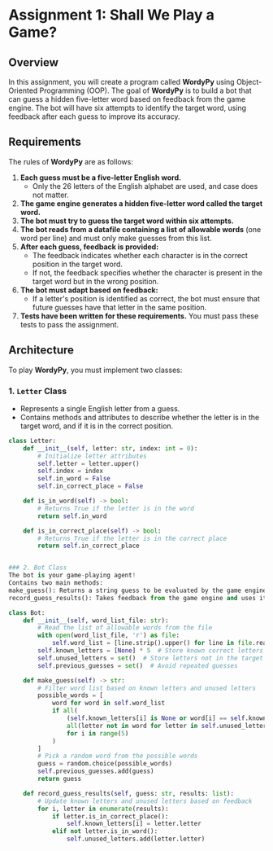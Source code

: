# Assignment 1: Shall We Play a Game?

## Overview
In this assignment, you will create a program called **WordyPy** using Object-Oriented Programming (OOP). The goal of **WordyPy** is to build a bot that can guess a hidden five-letter word based on feedback from the game engine. The bot will have six attempts to identify the target word, using feedback after each guess to improve its accuracy.

## Requirements

The rules of **WordyPy** are as follows:

1. **Each guess must be a five-letter English word.**
   - Only the 26 letters of the English alphabet are used, and case does not matter.
2. **The game engine generates a hidden five-letter word called the target word.**
3. **The bot must try to guess the target word within six attempts.**
4. **The bot reads from a datafile containing a list of allowable words** (one word per line) and must only make guesses from this list.
5. **After each guess, feedback is provided:**
   - The feedback indicates whether each character is in the correct position in the target word.
   - If not, the feedback specifies whether the character is present in the target word but in the wrong position.
6. **The bot must adapt based on feedback:**
   - If a letter's position is identified as correct, the bot must ensure that future guesses have that letter in the same position.
7. **Tests have been written for these requirements.** You must pass these tests to pass the assignment.

## Architecture

To play **WordyPy**, you must implement two classes:

### 1. `Letter` Class
- Represents a single English letter from a guess.
- Contains methods and attributes to describe whether the letter is in the target word, and if it is in the correct position.

```python
class Letter:
    def __init__(self, letter: str, index: int = 0):
        # Initialize letter attributes
        self.letter = letter.upper()
        self.index = index
        self.in_word = False
        self.in_correct_place = False

    def is_in_word(self) -> bool:
        # Returns True if the letter is in the word
        return self.in_word

    def is_in_correct_place(self) -> bool:
        # Returns True if the letter is in the correct place
        return self.in_correct_place


### 2. Bot Class
The bot is your game-playing agent!
Contains two main methods:
make_guess(): Returns a string guess to be evaluated by the game engine.
record_guess_results(): Takes feedback from the game engine and uses it to ensure the bot does not repeat the same guess, while also "learning" from previous guesses.

class Bot:
    def __init__(self, word_list_file: str):
        # Read the list of allowable words from the file
        with open(word_list_file, 'r') as file:
            self.word_list = [line.strip().upper() for line in file.readlines()]
        self.known_letters = [None] * 5  # Store known correct letters
        self.unused_letters = set()  # Store letters not in the target word
        self.previous_guesses = set()  # Avoid repeated guesses

    def make_guess(self) -> str:
        # Filter word list based on known letters and unused letters
        possible_words = [
            word for word in self.word_list
            if all(
                (self.known_letters[i] is None or word[i] == self.known_letters[i]) and
                all(letter not in word for letter in self.unused_letters)
                for i in range(5)
            )
        ]
        # Pick a random word from the possible words
        guess = random.choice(possible_words)
        self.previous_guesses.add(guess)
        return guess

    def record_guess_results(self, guess: str, results: list):
        # Update known letters and unused letters based on feedback
        for i, letter in enumerate(results):
            if letter.is_in_correct_place():
                self.known_letters[i] = letter.letter
            elif not letter.is_in_word():
                self.unused_letters.add(letter.letter)
